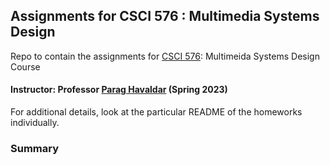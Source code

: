 ## Assignments for CSCI 576 : Multimedia Systems Design ##
Repo to contain the assignments for [CSCI 576](https://classes.usc.edu/term-20231/course/csci-576/): Multimeida Systems Design Course

#### Instructor: Professor [Parag Havaldar](https://viterbi.usc.edu/directory/faculty/Havaldar/Parag) (Spring 2023)

For additional details, look at the particular README of the homeworks individually.

### Summary ###
